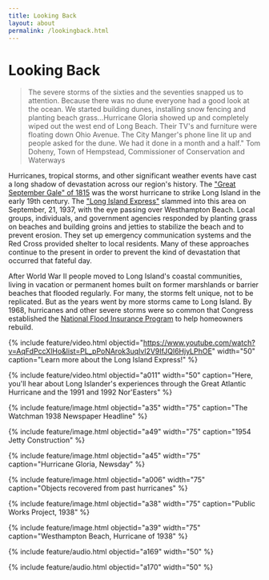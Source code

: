 ```yaml
---
title: Looking Back
layout: about
permalink: /lookingback.html
---
```

# Looking Back

>The severe storms of the sixties and the seventies snapped us to attention. Because there was no dune everyone had a good look at the ocean. We started building dunes, installing snow fencing and planting beach grass...Hurricane Gloria showed up and completely wiped out the west end of Long Beach. Their TV's and furniture were floating down Ohio Avenue. The City Manger's phone line lit up and people asked for the dune. We had it done in a month and a half." Tom Doheny, Town of Hempstead, Commissioner of Conservation and Waterways

Hurricanes, tropical storms, and other significant weather events have cast a long shadow of devastation across our region's history. The ["Great September Gale" of 1815](https://en.wikipedia.org/wiki/1815_New_England_hurricane) was the worst hurricane to strike Long Island in the early 19th century. The ["Long Island Express"](https://en.wikipedia.org/wiki/1938_New_England_hurricane) slammed into this area on September, 21, 1937, with the eye passing over Westhampton Beach. Local groups, individuals, and government agencies responded by planting grass on beaches and building groins and jetties to stabilize the beach and to prevent erosion. They set up emergency communication systems and the Red Cross provided shelter to local residents. Many of these approaches continue to the present in order to prevent the kind of devastation that occurred that fateful day. 

After World War II people moved to Long Island's coastal communities, living in vacation or permanent homes built on former marshlands or barrier beaches that flooded regularly. For many, the storms felt unique, not to be replicated. But as the years went by more storms came to Long Island. By 1968, hurricanes and other severe storms were so common that Congress established the [National Flood Insurance Program](https://www.fema.gov/flood-insurance) to help homeowners rebuild. 

{% include feature/video.html objectid="https://www.youtube.com/watch?v=AqFdPccXlHo&list=PL_pPoNArok3uqIvl2V9IfJQl6HjyLPhOE" width="50" caption="Learn more about the Long Island Express!" %}

{% include feature/video.html objectid="a011" width="50" caption="Here, you'll hear about Long Islander's experiences through the Great Atlantic Hurricane and the 1991 and 1992 Nor'Easters" %}

{% include feature/image.html objectid="a35" width="75" caption="The Watchman 1938 Newspaper Headline" %}

{% include feature/image.html objectid="a49" width="75" caption="1954 Jetty Construction" %}

{% include feature/image.html objectid="a45" width="75" caption="Hurricane Gloria, Newsday" %}

{% include feature/image.html objectid="a006" width="75" caption="Objects recovered from past hurricanes" %}

{% include feature/image.html objectid="a38" width="75" caption="Public Works Project, 1938" %}

{% include feature/image.html objectid="a39" width="75" caption="Westhampton Beach, Hurricane of 1938" %}

{% include feature/audio.html objectid="a169" width="50" %}

{% include feature/audio.html objectid="a170" width="50" %}
